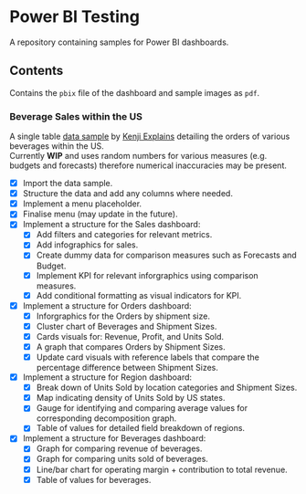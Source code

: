 # Power BI Testing
A repository containing samples for Power BI dashboards.

## Contents
Contains the ```pbix``` file of the dashboard and sample images as ```pdf```.

### Beverage Sales within the US
A single table [data sample](https://www.youtube.com/redirect?event=video_description&redir_token=QUFFLUhqbmVEQmxYRmp3WU44S0Fud2U0M1VIMTdvVWJ3d3xBQ3Jtc0tuMGE5SmxMYVdwUkxHNExLZzBPcFIyNDZJdklhYS0tSTMxaWJzNnotWVZvLVZESHFVLThXUUI3UlI1enBDQkR5dWRxUHdxb0ZlQms1d25kREZmOXpfSzRPbW9HbDY2Q2tSSWR3TTF4M0xMZGF0OXFpRQ&q=https%3A%2F%2Fview.flodesk.com%2Fpages%2F64956a78e24707d60dfe48c7&v=NISsW-bVAwU) by [Kenji Explains](https://www.youtube.com/@KenjiExplains) detailing the orders of various beverages within the US. <br />
Currently **WIP** and uses random numbers for various measures (e.g. budgets and forecasts) therefore numerical inaccuracies may be present.

- [x] Import the data sample.
- [x] Structure the data and add any columns where needed.
- [x] Implement a menu placeholder.
- [x] Finalise menu (may update in the future).
- [x] Implement a structure for the Sales dashboard:
    - [x] Add filters and categories for relevant metrics.
    - [x] Add infographics for sales.
    - [x] Create dummy data for comparison measures such as Forecasts and Budget.
    - [x] Implement KPI for relevant inforgraphics using comparison measures.
    - [x] Add conditional formatting as visual indicators for KPI.
- [x] Implement a structure for Orders dashboard:
    - [x] Inforgraphics for the Orders by shipment size.
    - [x] Cluster chart of Beverages and Shipment Sizes.
    - [x] Cards visuals for: Revenue, Profit, and Units Sold.
    - [x] A graph that compares Orders by Shipment Sizes.
    - [x] Update card visuals with reference labels that compare the percentage difference between Shipment Sizes.
- [x] Implement a structure for Region dashboard:
    - [x] Break down of Units Sold by location categories and Shipment Sizes.
    - [x] Map indicating density of Units Sold by US states.
    - [x] Gauge for identifying and comparing average values for corresponding decomposition graph.
    - [x] Table of values for detailed field breakdown of regions.
- [x] Implement a structure for Beverages dashboard:
    - [x] Graph for comparing revenue of beverages.
    - [x] Graph for comparing units sold of beverages.
    - [x] Line/bar chart for operating margin + contribution to total revenue.
    - [x] Table of values for beverages.
